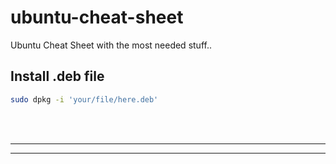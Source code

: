 # ubuntu-cheat-sheet
Ubuntu Cheat Sheet with the most needed stuff..


## Install .deb file
```bash
sudo dpkg -i 'your/file/here.deb'
```


<br />
<br />


 _____________________________________________________
 _____________________________________________________


<br />
<br />
